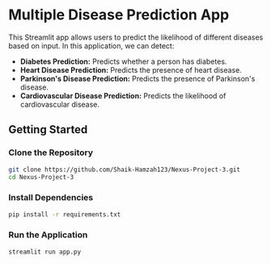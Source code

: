 # Multiple Disease Prediction App

This Streamlit app allows users to predict the likelihood of different diseases based on input. In this application, we can detect:

- **Diabetes Prediction:** Predicts whether a person has diabetes.
- **Heart Disease Prediction:** Predicts the presence of heart disease.
- **Parkinson's Disease Prediction:** Predicts the presence of Parkinson's disease.
- **Cardiovascular Disease Prediction:** Predicts the likelihood of cardiovascular disease.

## Getting Started

### Clone the Repository

```bash
git clone https://github.com/Shaik-Hamzah123/Nexus-Project-3.git
cd Nexus-Project-3
```

### Install Dependencies
```bash
pip install -r requirements.txt
```

### Run the Application
```bash
streamlit run app.py
```
